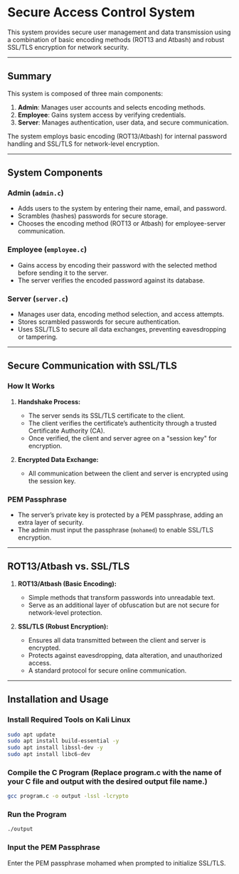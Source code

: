 # Secure Access Control System  

This system provides secure user management and data transmission using a combination of basic encoding methods (ROT13 and Atbash) and robust SSL/TLS encryption for network security.  

---

## Summary  

This system is composed of three main components:  
1. **Admin**: Manages user accounts and selects encoding methods.  
2. **Employee**: Gains system access by verifying credentials.  
3. **Server**: Manages authentication, user data, and secure communication.  

The system employs basic encoding (ROT13/Atbash) for internal password handling and SSL/TLS for network-level encryption.  

---

## System Components  

### **Admin (`admin.c`)**  
- Adds users to the system by entering their name, email, and password.  
- Scrambles (hashes) passwords for secure storage.  
- Chooses the encoding method (ROT13 or Atbash) for employee-server communication.  

### **Employee (`employee.c`)**  
- Gains access by encoding their password with the selected method before sending it to the server.  
- The server verifies the encoded password against its database.  

### **Server (`server.c`)**  
- Manages user data, encoding method selection, and access attempts.  
- Stores scrambled passwords for secure authentication.  
- Uses SSL/TLS to secure all data exchanges, preventing eavesdropping or tampering.  

---

## Secure Communication with SSL/TLS  

### **How It Works**  
1. **Handshake Process:**  
   - The server sends its SSL/TLS certificate to the client.  
   - The client verifies the certificate’s authenticity through a trusted Certificate Authority (CA).  
   - Once verified, the client and server agree on a "session key" for encryption.  

2. **Encrypted Data Exchange:**  
   - All communication between the client and server is encrypted using the session key.  

### **PEM Passphrase**  
- The server’s private key is protected by a PEM passphrase, adding an extra layer of security.  
- The admin must input the passphrase (`mohamed`) to enable SSL/TLS encryption.

---

## ROT13/Atbash vs. SSL/TLS  

1. **ROT13/Atbash (Basic Encoding):**  
   - Simple methods that transform passwords into unreadable text.  
   - Serve as an additional layer of obfuscation but are not secure for network-level protection.  

2. **SSL/TLS (Robust Encryption):**  
   - Ensures all data transmitted between the client and server is encrypted.  
   - Protects against eavesdropping, data alteration, and unauthorized access.  
   - A standard protocol for secure online communication.  

---

## Installation and Usage  

### **Install Required Tools on Kali Linux**  
```bash
sudo apt update  
sudo apt install build-essential -y  
sudo apt install libssl-dev -y  
sudo apt install libc6-dev
```
### **Compile the C Program (Replace program.c with the name of your C file and output with the desired output file name.)** 
```bash
gcc program.c -o output -lssl -lcrypto  
```
### **Run the Program** 
```bash
./output   
```
### **Input the PEM Passphrase**
Enter the PEM passphrase mohamed when prompted to initialize SSL/TLS.
